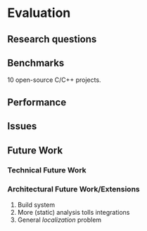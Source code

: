 # Evaluation

## Research questions

## Benchmarks

10 open-source C/C++ projects.

## Performance

## Issues

## Future Work

### Technical Future Work

### Architectural Future Work/Extensions

1. Build system
2. More (static) analysis tolls integrations
3. General *localization* problem
